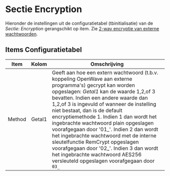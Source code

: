 # Sectie Encryption

Hieronder de instellingen uit de configuratietabel (tbinitialisatie) van de *Sectie: Encryption* gerangschikt op item. Zie [2-way encryptie van externe wachtwoorden](/docs/instellen_inrichten/2way_encryptie_externe_wachtwoorden.md).

## Items Configuratietabel

| Item | Kolom | Omschrijving |
| ---- | ----- | ------------ |
| Method | Getal1 | Geeft aan hoe een extern wachtwoord (t.b.v. koppeling OpenWave aan externe programma's) gecrypt kan worden opgeslagen: *Getal1* kan de waarde 1,2,of 3 bevatten. Indien een andere waarde dan 1,2,of 3 is ingevuld of wanneer de instelling niet bestaat, dan is de default encryptiemethode 1. Indien 1 dan wordt het ingebrachte wachtwoord plain opgeslagen voorafgegaan door '01_'. Indien 2 dan wordt het ingebrachte wachtwoord met de interne sleutelfunctie RemCrypt opgeslagen voorafgegaan door '02_'. Indien 3 dan wordt het ingebrachte wachtwoord AES256 versleuteld opgeslagen voorafgegaan door `03_` |
